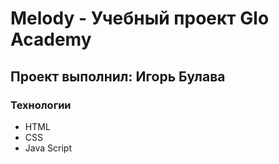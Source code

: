 # Melody - Учебный проект Glo Academy
##  Проект выполнил: Игорь Булава
### Технологии
- HTML
- CSS
- Java Script
